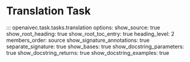 # Translation Task

::: openaivec.task.tasks.translation
    options:
      show_source: true
      show_root_heading: true
      show_root_toc_entry: true
      heading_level: 2
      members_order: source
      show_signature_annotations: true
      separate_signature: true
      show_bases: true
      show_docstring_parameters: true
      show_docstring_returns: true
      show_docstring_examples: true
